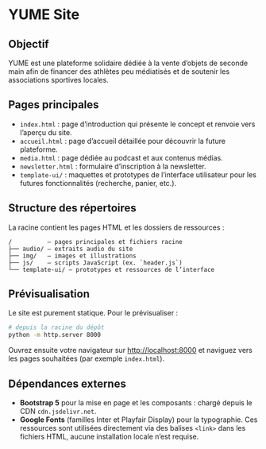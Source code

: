 # YUME Site

## Objectif
YUME est une plateforme solidaire dédiée à la vente d’objets de seconde main afin de financer des athlètes peu médiatisés et de soutenir les associations sportives locales.

## Pages principales
- `index.html` : page d’introduction qui présente le concept et renvoie vers l’aperçu du site.
- `accueil.html` : page d’accueil détaillée pour découvrir la future plateforme.
- `media.html` : page dédiée au podcast et aux contenus médias.
- `newsletter.html` : formulaire d’inscription à la newsletter.
- `template-ui/` : maquettes et prototypes de l’interface utilisateur pour les futures fonctionnalités (recherche, panier, etc.).

## Structure des répertoires
La racine contient les pages HTML et les dossiers de ressources :

```
/          – pages principales et fichiers racine
├── audio/ – extraits audio du site
├── img/   – images et illustrations
├── js/    – scripts JavaScript (ex. `header.js`)
└── template-ui/ – prototypes et ressources de l’interface
```

## Prévisualisation
Le site est purement statique. Pour le prévisualiser :

```bash
# depuis la racine du dépôt
python -m http.server 8000
```

Ouvrez ensuite votre navigateur sur [http://localhost:8000](http://localhost:8000) et naviguez vers les pages souhaitées (par exemple `index.html`).

## Dépendances externes
- **Bootstrap 5** pour la mise en page et les composants : chargé depuis le CDN `cdn.jsdelivr.net`.
- **Google Fonts** (familles Inter et Playfair Display) pour la typographie.
Ces ressources sont utilisées directement via des balises `<link>` dans les fichiers HTML, aucune installation locale n’est requise.

